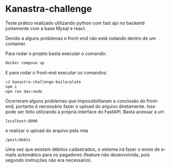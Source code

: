 # Kanastra-challenge

Teste prático realizado utilizando python com fast api no backend juntamente com a base Mysql e react.

Devido a alguns problemas o front-end não está rodando dentro de um container.

Para rodar o projeto basta executar o comando:

```bash
docker compose up
```

E para rodar o front-end executar os comandos:

```bash
cd kanastra-challenge-boilerplate
npm i
npm run dev:node
```

Ocorreram alguns problemas que impossibilitaram a conclusão do front-end, portanto é necessário fazer o upload do arquivo diretamente. Isso pode ser feito utilizando a própria interface do FastAPI. Basta acessar a url:

```
localhost:8000
```

e realizar o upload do arquivo pela rota

```
/post/debts
```

Uma vez que existam débitos cadastrados, o sistema irá fazer o envio de e-mails automático para os pagadores (feature não desenvolvida, pois segundo instruções não era necessário).
